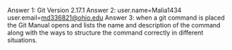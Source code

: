 Answer 1: Git Version 2.17.1
Answer 2: user.name=Malia1434
user.email=md336821@ohio.edu
Answer 3: when a git command is placed the Git Manual opens and lists the name and description of the command along with the ways to structure the command correctly in different situations.

